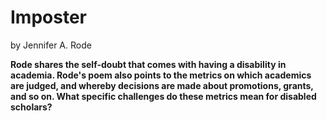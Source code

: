 # Imposter
by Jennifer A. Rode

**Rode shares the self-doubt that comes with having a disability in academia. Rode's poem also points to the metrics on which academics are judged, and whereby decisions are made about promotions, grants, and so on. What specific challenges do these metrics mean for disabled scholars?**
